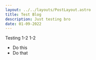 ```yaml
---
layout: ../../layouts/PostLayout.astro
title: Test Blog
description: Just testing bro
date: 01-09-2022
---
```


Testing 1-2 1-2

- Do this
- Do that
